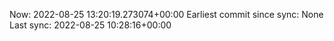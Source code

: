 Now: 2022-08-25 13:20:19.273074+00:00 Earliest commit since sync: None Last sync: 2022-08-25 10:28:16+00:00
